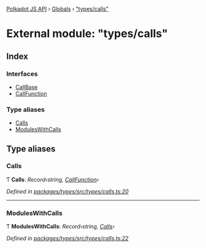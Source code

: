 [Polkadot JS API](../README.md) › [Globals](../globals.md) › ["types/calls"](_types_calls_.md)

# External module: "types/calls"

## Index

### Interfaces

* [CallBase](../interfaces/_types_calls_.callbase.md)
* [CallFunction](../interfaces/_types_calls_.callfunction.md)

### Type aliases

* [Calls](_types_calls_.md#calls)
* [ModulesWithCalls](_types_calls_.md#moduleswithcalls)

## Type aliases

###  Calls

Ƭ **Calls**: *Record‹string, [CallFunction](../interfaces/_types_calls_.callfunction.md)›*

*Defined in [packages/types/src/types/calls.ts:20](https://github.com/polkadot-js/api/blob/30f5baa906/packages/types/src/types/calls.ts#L20)*

___

###  ModulesWithCalls

Ƭ **ModulesWithCalls**: *Record‹string, [Calls](_types_calls_.md#calls)›*

*Defined in [packages/types/src/types/calls.ts:22](https://github.com/polkadot-js/api/blob/30f5baa906/packages/types/src/types/calls.ts#L22)*
